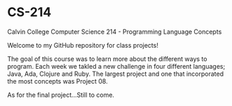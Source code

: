 # CS-214
Calvin College Computer Science 214 - Programming Language Concepts
  
  
  Welcome to my GitHub repository for class projects!
  
  The goal of this course was to learn more about the different ways to program. 
  Each week we takled a new challenge in four different languages; Java, Ada, Clojure
  and Ruby. The largest project and one that incorporated the most concepts was Project 08. 
  
  
  As for the final project...Still to come. 
